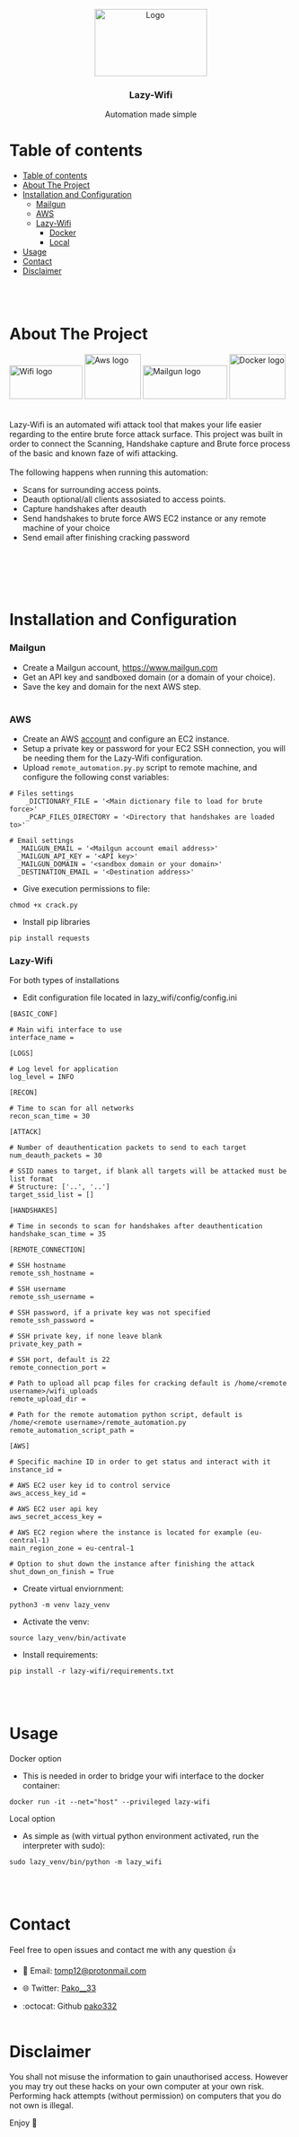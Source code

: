 <p align="center">
  <img src="./images/logo.jpg" alt="Logo" width=200 height=120>    
  </a>

  <h3 align="center">Lazy-Wifi</h3>

  <p align="center">
    Automation made simple
   </p>
</p>

# Table of contents
- [Table of contents](#table-of-contents)
- [About The Project](#about-the-project)
- [Installation and Configuration](#installation-and-configuration)
    - [Mailgun](#mailgun)
    - [AWS](#aws)
    - [Lazy-Wifi](#lazy-wifi)
      - [Docker](#docker)
      - [Local](#local)
- [Usage](#usage)
- [Contact](#contact)
- [Disclaimer](#disclaimer)
  
<br><br>

# About The Project

<div>
  <img src="./images/wifi_logo.svg" alt="Wifi logo" width=130 height=60>
  <img src="./images/aws_logo.png" alt="Aws logo" width=100 height=80>    
  <img src="./images/mailgun_logo.png" alt="Mailgun logo" width=150 height=60>
  <img src="./images/docker_logo.png" alt="Docker logo" width=100 height=80>
</div>
  <br></br>
  Lazy-Wifi is an automated wifi attack tool that makes your life easier regarding to the entire brute force attack surface.
  This project was built in order to connect the Scanning, Handshake capture and Brute force process of the basic and known faze of wifi attacking.
  <br><br>
  The following happens when running this automation:
  
- Scans for surrounding access points.
- Deauth optional/all clients assosiated to access points.
- Capture handshakes after deauth
- Send handshakes to brute force AWS EC2 instance or any remote machine of your choice
- Send email after finishing cracking password
 
<br><br>
<br><br>

# Installation and Configuration

### Mailgun
- Create a Mailgun account, https://www.mailgun.com
- Get an API key and sandboxed domain (or a domain of your choice).
- Save the key and domain for the next AWS step.
<br><br>

### AWS

- Create an AWS [account](https://aws.amazon.com) and configure an EC2 instance.
- Setup a private key or password for your EC2 SSH connection, you will be needing them for the Lazy-Wifi configuration.
- Upload `remote_automation.py.py` script to remote machine, and configure the following const variables:
```
# Files settings
    _DICTIONARY_FILE = '<Main dictionary file to load for brute force>'
    _PCAP_FILES_DIRECTORY = '<Directory that handshakes are loaded to>'

# Email settings
  _MAILGUN_EMAIL = '<Mailgun account email address>'
  _MAILGUN_API_KEY = '<API key>'
  _MAILGUN_DOMAIN = '<sandbox domain or your domain>'
  _DESTINATION_EMAIL = '<Destination address>'

```
- Give execution permissions to file:
```
chmod +x crack.py
```
- Install pip libraries
```
pip install requests
```

### Lazy-Wifi 

For both types of installations
- Edit configuration file located in lazy_wifi/config/config.ini
```
[BASIC_CONF]

# Main wifi interface to use
interface_name =

[LOGS]

# Log level for application
log_level = INFO

[RECON]

# Time to scan for all networks
recon_scan_time = 30

[ATTACK]

# Number of deauthentication packets to send to each target
num_deauth_packets = 30

# SSID names to target, if blank all targets will be attacked must be list format
# Structure: ['..', '..']
target_ssid_list = []

[HANDSHAKES]

# Time in seconds to scan for handshakes after deauthentication
handshake_scan_time = 35

[REMOTE_CONNECTION]

# SSH hostname
remote_ssh_hostname =

# SSH username
remote_ssh_username =

# SSH password, if a private key was not specified
remote_ssh_password =

# SSH private key, if none leave blank
private_key_path =

# SSH port, default is 22
remote_connection_port =

# Path to upload all pcap files for cracking default is /home/<remote username>/wifi_uploads
remote_upload_dir =

# Path for the remote automation python script, default is /home/<remote username>/remote_automation.py
remote_automation_script_path =

[AWS]

# Specific machine ID in order to get status and interact with it
instance_id =

# AWS EC2 user key id to control service
aws_access_key_id =

# AWS EC2 user api key
aws_secret_access_key =

# AWS EC2 region where the instance is located for example (eu-central-1)
main_region_zone = eu-central-1

# Option to shut down the instance after finishing the attack
shut_down_on_finish = True
```

- Create virtual enviornment:
```
python3 -m venv lazy_venv
```

- Activate the venv:
```
source lazy_venv/bin/activate
```

- Install requirements:
```
pip install -r lazy-wifi/requirements.txt
```
<br><br>


# Usage

Docker option

- This is needed in order to bridge your wifi interface to the docker container:
```
docker run -it --net="host" --privileged lazy-wifi
```

Local option

- As simple as (with virtual python environment activated, run the interpreter with sudo):
```
sudo lazy_venv/bin/python -m lazy_wifi
```
<br><br>

# Contact

Feel free to open issues and contact me with any question :+1:

- :email: Email: [tomp12@protonmail.com](mailto:tomp12@protonmail.com)

- :globe_with_meridians: Twitter: [Pako__33](https://twitter.com/Pako__33)

- :octocat: Github [pako332](https://github.com/pako332)
<br><br>

# Disclaimer

You shall not misuse the information to gain unauthorised access. However you may try out these hacks on your own computer at your own risk. Performing hack attempts (without permission) on computers that you do not own is illegal.

Enjoy :metal:

